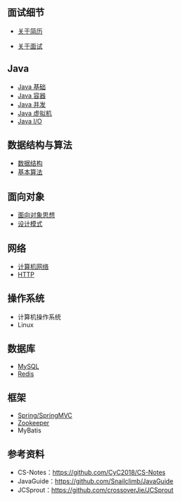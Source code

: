 

## 面试细节

- [关于简历](/doc/Interview/关于简历.md)

- [关于面试](/doc/Interview/关于面试.md)


Java
---

- [Java 基础](/doc/Java/Java%20基础.md)
- [Java 容器](/doc/Java/Java%20容器.md)
- [Java 并发](/doc/Java/Java%20并发.md)
- [Java 虚拟机](/doc/Java/Java%20虚拟机.md)
- [Java I/O](/doc/Java/Java%20IO)

数据结构与算法
---

- [数据结构](/doc/DataStructureAndAlgorithm/数据结构.md)
- [基本算法](/doc/DataStructureAndAlgorithm/基本算法.md)

面向对象
---

- [面向对象思想](/doc/ObjectOriented/面向对象思想.md)
- [设计模式](/doc/ObjectOriented/设计模式.md)

网络
---

- [计算机网络](/doc/network/计算机网络.md)
- [HTTP](/doc/network/HTTP.md)

操作系统
---

- 计算机操作系统
- Linux

数据库
---

- [MySQL](/doc/Database/MySQL.md)
- [Redis](/doc/Database/Redis.md)

框架
---

- [Spring/SpringMVC](/doc/Frame/Spring.md)
- [Zookeeper](/doc/Frame/Zookeeper.md)
- MyBatis

参考资料
---

- CS-Notes：https://github.com/CyC2018/CS-Notes
- JavaGuide：https://github.com/Snailclimb/JavaGuide
- JCSprout：https://github.com/crossoverJie/JCSprout